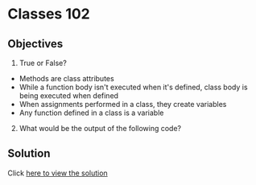 # Classes 102

## Objectives

1. True or False? 

* Methods are class attributes
* While a function body isn't executed when it's defined, class body is being executed when defined
* When assignments performed in a class, they create variables
* Any function defined in a class is a variable

2. What would be the output of the following code?

## Solution

Click [here to view the solution](solution.md)